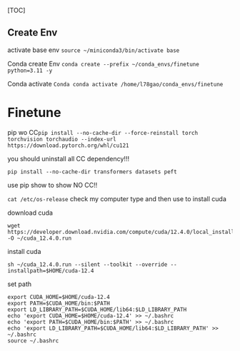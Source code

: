 [TOC]

## Create Env

activate base env `source ~/miniconda3/bin/activate base`

Conda create Env `conda create --prefix ~/conda_envs/finetune python=3.11 -y`

Conda activate `Conda conda activate /home/l78gao/conda_envs/finetune`



# Finetune

pip wo CC`pip install --no-cache-dir --force-reinstall torch torchvision torchaudio --index-url https://download.pytorch.org/whl/cu121`

you should uninstall all CC dependency!!!

`pip install --no-cache-dir transformers datasets peft`  

use pip show to show NO CC!!



`cat /etc/os-release` check my computer type and then use to install cuda

download cuda

```
wget https://developer.download.nvidia.com/compute/cuda/12.4.0/local_installers/cuda_12.4.0_550.54.14_linux.run -O ~/cuda_12.4.0.run
```

install cuda

```
sh ~/cuda_12.4.0.run --silent --toolkit --override --installpath=$HOME/cuda-12.4
```

set path

```
export CUDA_HOME=$HOME/cuda-12.4
export PATH=$CUDA_HOME/bin:$PATH
export LD_LIBRARY_PATH=$CUDA_HOME/lib64:$LD_LIBRARY_PATH
echo 'export CUDA_HOME=$HOME/cuda-12.4' >> ~/.bashrc
echo 'export PATH=$CUDA_HOME/bin:$PATH' >> ~/.bashrc
echo 'export LD_LIBRARY_PATH=$CUDA_HOME/lib64:$LD_LIBRARY_PATH' >> ~/.bashrc
source ~/.bashrc
```

